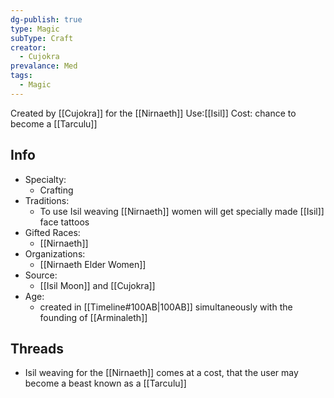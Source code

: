 ```yaml
---
dg-publish: true
type: Magic
subType: Craft
creator:
  - Cujokra
prevalance: Med
tags:
  - Magic
---
```

Created by [[Cujokra]] for the [[Nirnaeth]] 
Use:[[Isil]]
Cost: chance to become a [[Tarculu]]
## Info
- Specialty:
	- Crafting 
- Traditions:
	- To use Isil weaving [[Nirnaeth]] women will get specially made [[Isil]] face tattoos
- Gifted Races:
	- [[Nirnaeth]]
- Organizations:
	- [[Nirnaeth Elder Women]]
- Source:
	- [[Isil Moon]] and [[Cujokra]]
- Age:
	-  created in [[Timeline#100AB|100AB]] simultaneously with the founding of [[Arminaleth]]

## Threads
- Isil weaving for the [[Nirnaeth]] comes at a cost, that the user may become a beast known as a [[Tarculu]]